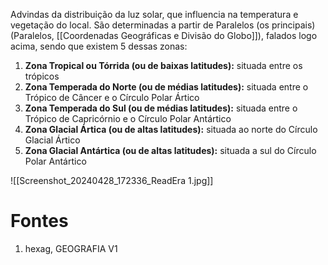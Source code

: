 Advindas da distribuição da luz solar, que influencia na temperatura e vegetação do local. São determinadas a partir de Paralelos (os principais) (Paralelos, [[Coordenadas Geográficas e Divisão do Globo]]), falados logo acima, sendo que existem 5 dessas zonas:

1. **Zona Tropical ou Tórrida (ou de baixas latitudes):** situada entre os trópicos
2. **Zona Temperada do Norte (ou de médias latitudes):** situada entre o Trópico de Câncer e o Círculo Polar Ártico
3. **Zona Temperada do Sul (ou de médias latitudes):** situada entre o Trópico de Capricórnio e o Círculo Polar Antártico
4. **Zona Glacial Ártica (ou de altas latitudes):** situada ao norte do Círculo Glacial Ártico
5. **Zona Glacial Antártica (ou de altas latitudes):** situada a sul do Círculo Polar Antártico

![[Screenshot_20240428_172336_ReadEra 1.jpg]]

# Fontes

1. hexag, GEOGRAFIA V1